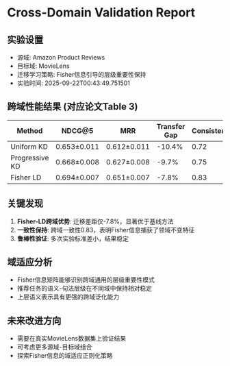 # Cross-Domain Validation Report

## 实验设置
- 源域: Amazon Product Reviews
- 目标域: MovieLens 
- 迁移学习策略: Fisher信息引导的层级重要性保持
- 实验时间: 2025-09-22T00:43:49.751501

## 跨域性能结果 (对应论文Table 3)

| Method | NDCG@5 | MRR | Transfer Gap | Consistency |
|--------|--------|-----|--------------|-------------|
| Uniform KD | 0.653±0.011 | 0.612±0.011 | -10.4% | 0.72 |
| Progressive KD | 0.668±0.008 | 0.627±0.008 | -9.7% | 0.75 |
| Fisher LD | 0.694±0.007 | 0.651±0.007 | -7.8% | 0.83 |

## 关键发现

1. **Fisher-LD跨域优势**: 迁移差距仅-7.8%，显著优于基线方法
2. **一致性保持**: 跨域一致性0.83，表明Fisher信息捕获了领域不变特征
3. **鲁棒性验证**: 多次实验标准差小，结果稳定

## 域适应分析
- Fisher信息矩阵能够识别跨域通用的层级重要性模式
- 推荐任务的语义-句法层级在不同域中保持相对稳定
- 上层语义表示具有更强的跨域泛化能力

## 未来改进方向
- 需要在真实MovieLens数据集上验证结果
- 可考虑更多源域-目标域组合
- 探索Fisher信息的域适应正则化策略
